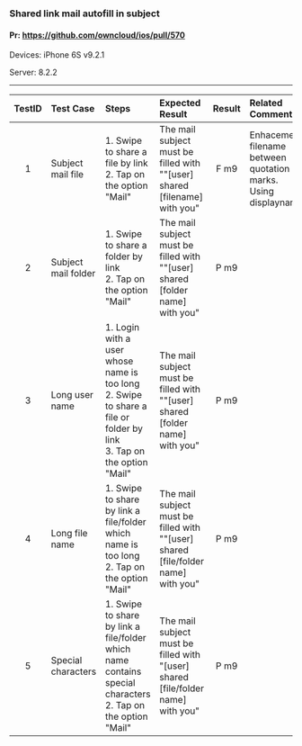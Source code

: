 ###  Shared link mail autofill in subject 

#### Pr: https://github.com/owncloud/ios/pull/570

Devices: iPhone 6S v9.2.1

Server: 8.2.2


---

 
TestID | Test Case | Steps | Expected Result | Result | Related Comment
:-------: | :------------- | :------------- | :-------------- | :-----:| :------
| 1 | Subject mail file|  1. Swipe to share a file by link<br>2. Tap on the option "Mail" | The mail subject must be filled with ""[user] shared [filename] with you" | F m9 | Enhacement: filename between quotation marks. Using displayname
| 2 | Subject mail folder|  1. Swipe to share a folder by link<br>2. Tap on the option "Mail" | The mail subject must be filled with ""[user] shared [folder name] with you" | P m9
| 3 | Long user name|  1. Login with a user whose name is too long<br> 2. Swipe to share a file or folder by link<br>3. Tap on the option "Mail" | The mail subject must be filled with ""[user] shared [folder name] with you" | P m9
| 4 | Long file name| 1. Swipe to share by link a file/folder which name is too long<br>2. Tap on the option "Mail" | The mail subject must be filled with ""[user] shared [file/folder name] with you" | P m9
| 5 | Special characters| 1. Swipe to share by link a file/folder which name contains special characters<br>2. Tap on the option "Mail" | The mail subject must be filled with "[user] shared [file/folder name] with you" | P m9


